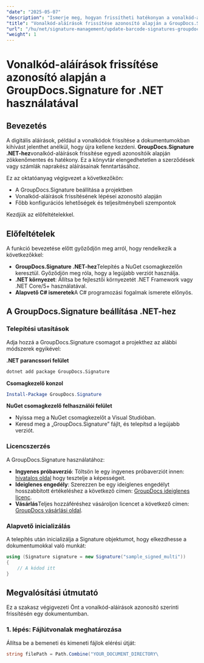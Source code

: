 ```yaml
---
"date": "2025-05-07"
"description": "Ismerje meg, hogyan frissítheti hatékonyan a vonalkód-aláírásokat a dokumentumokban a GroupDocs.Signature for .NET segítségével. Kövesse lépésről lépésre szóló útmutatónkat az aláírás-kezelésről."
"title": "Vonalkód-aláírások frissítése azonosító alapján a GroupDocs.Signature for .NET használatával"
"url": "/hu/net/signature-management/update-barcode-signatures-groupdocs-signature-net/"
"weight": 1
---
```


# Vonalkód-aláírások frissítése azonosító alapján a GroupDocs.Signature for .NET használatával

## Bevezetés
A digitális aláírások, például a vonalkódok frissítése a dokumentumokban kihívást jelenthet anélkül, hogy újra kellene kezdeni. **GroupDocs.Signature .NET-hez**vonalkód-aláírások frissítése egyedi azonosítóik alapján zökkenőmentes és hatékony. Ez a könyvtár elengedhetetlen a szerződések vagy számlák naprakész aláírásainak fenntartásához.

Ez az oktatóanyag végigvezet a következőkön:
- A GroupDocs.Signature beállítása a projektben
- Vonalkód-aláírások frissítésének lépései azonosító alapján
- Főbb konfigurációs lehetőségek és teljesítménybeli szempontok

Kezdjük az előfeltételekkel.

## Előfeltételek
A funkció bevezetése előtt győződjön meg arról, hogy rendelkezik a következőkkel:
- **GroupDocs.Signature .NET-hez**Telepítés a NuGet csomagkezelőn keresztül. Győződjön meg róla, hogy a legújabb verziót használja.
- **.NET környezet**: Állítsa be fejlesztői környezetét .NET Framework vagy .NET Core/5+ használatával.
- **Alapvető C# ismeretek**A C# programozási fogalmak ismerete előnyös.

## A GroupDocs.Signature beállítása .NET-hez
### Telepítési utasítások
Adja hozzá a GroupDocs.Signature csomagot a projekthez az alábbi módszerek egyikével:

**.NET parancssori felület**
```bash
dotnet add package GroupDocs.Signature
```

**Csomagkezelő konzol**
```powershell
Install-Package GroupDocs.Signature
```

**NuGet csomagkezelő felhasználói felület**
- Nyissa meg a NuGet csomagkezelőt a Visual Studióban.
- Keresd meg a „GroupDocs.Signature” fájlt, és telepítsd a legújabb verziót.

### Licencszerzés
A GroupDocs.Signature használatához:
- **Ingyenes próbaverzió**: Töltsön le egy ingyenes próbaverziót innen: [hivatalos oldal](https://releases.groupdocs.com/signature/net/) hogy tesztelje a képességeit.
- **Ideiglenes engedély**: Szerezzen be egy ideiglenes engedélyt hosszabbított értékeléshez a következő címen: [GroupDocs ideiglenes licenc](https://purchase.groupdocs.com/temporary-license/).
- **Vásárlás**Teljes hozzáféréshez vásároljon licencet a következő címen: [GroupDocs vásárlási oldal](https://purchase.groupdocs.com/buy).

### Alapvető inicializálás
A telepítés után inicializálja a Signature objektumot, hogy elkezdhesse a dokumentumokkal való munkát:

```csharp
using (Signature signature = new Signature("sample_signed_multi"))
{
    // A kódod itt
}
```

## Megvalósítási útmutató
Ez a szakasz végigvezeti Önt a vonalkód-aláírások azonosító szerinti frissítésén egy dokumentumban.

### 1. lépés: Fájlútvonalak meghatározása
Állítsa be a bemeneti és kimeneti fájlok elérési útját:

```csharp
string filePath = Path.Combine("YOUR_DOCUMENT_DIRECTORY\